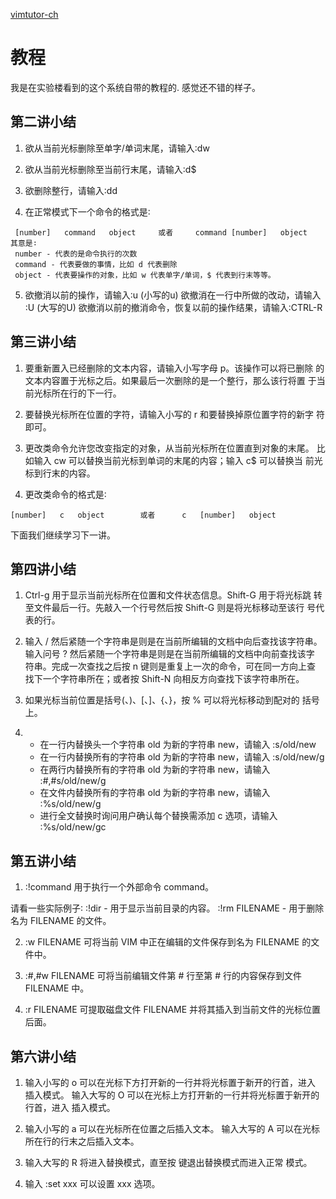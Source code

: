 [vimtutor-ch](https://blog.ihipop.info/2011/01/2026.html)

# 教程
我是在实验楼看到的这个系统自带的教程的.
感觉还不错的样子。
## 第二讲小结


  1. 欲从当前光标删除至单字/单词末尾，请输入∶dw

  2. 欲从当前光标删除至当前行末尾，请输入∶d$

  3. 欲删除整行，请输入∶dd

  4. 在正常模式下一个命令的格式是∶

```
 [number]   command   object     或者     command [number]   object
其意是∶
 number - 代表的是命令执行的次数
 command - 代表要做的事情，比如 d 代表删除
 object - 代表要操作的对象，比如 w 代表单字/单词，$ 代表到行末等等。

```
  5. 欲撤消以前的操作，请输入∶u (小写的u)
     欲撤消在一行中所做的改动，请输入∶U (大写的U)
     欲撤消以前的撤消命令，恢复以前的操作结果，请输入∶CTRL-R

##                                第三讲小结


  1. 要重新置入已经删除的文本内容，请输入小写字母 p。该操作可以将已删除
     的文本内容置于光标之后。如果最后一次删除的是一个整行，那么该行将置
     于当前光标所在行的下一行。

  2. 要替换光标所在位置的字符，请输入小写的 r 和要替换掉原位置字符的新字
     符即可。

  3. 更改类命令允许您改变指定的对象，从当前光标所在位置直到对象的末尾。
     比如输入 cw 可以替换当前光标到单词的末尾的内容；输入 c$ 可以替换当
     前光标到行末的内容。

  4. 更改类命令的格式是∶

```
[number]   c   object        或者      c   [number]   object
```
下面我们继续学习下一讲。

##                                第四讲小结


1. Ctrl-g 用于显示当前光标所在位置和文件状态信息。Shift-G 用于将光标跳
  转至文件最后一行。先敲入一个行号然后按 Shift-G 则是将光标移动至该行
  号代表的行。

2. 输入 / 然后紧随一个字符串是则是在当前所编辑的文档中向后查找该字符串。
  输入问号 ? 然后紧随一个字符串是则是在当前所编辑的文档中向前查找该字
  符串。完成一次查找之后按 n 键则是重复上一次的命令，可在同一方向上查
  找下一个字符串所在；或者按 Shift-N 向相反方向查找下该字符串所在。

3. 如果光标当前位置是括号(、)、[、]、{、}，按 % 可以将光标移动到配对的
  括号上。

4. * 在一行内替换头一个字符串 old 为新的字符串 new，请输入  :s/old/new
   * 在一行内替换所有的字符串 old 为新的字符串 new，请输入  :s/old/new/g
   * 在两行内替换所有的字符串 old 为新的字符串 new，请输入  :#,#s/old/new/g
   * 在文件内替换所有的字符串 old 为新的字符串 new，请输入  :%s/old/new/g
   * 进行全文替换时询问用户确认每个替换需添加 c 选项，请输入 :%s/old/new/gc

##                                第五讲小结


1. :!command 用于执行一个外部命令 command。

  请看一些实际例子∶
       :!dir  -  用于显示当前目录的内容。
       :!rm FILENAME  -      用于删除名为 FILENAME 的文件。

2. :w FILENAME  可将当前 VIM 中正在编辑的文件保存到名为 FILENAME 的文
  件中。

3. :#,#w FILENAME 可将当前编辑文件第 # 行至第 # 行的内容保存到文件
  FILENAME 中。

4. :r FILENAME 可提取磁盘文件 FILENAME 并将其插入到当前文件的光标位置
  后面。

##                                第六讲小结


  1. 输入小写的 o 可以在光标下方打开新的一行并将光标置于新开的行首，进入
     插入模式。
     输入大写的 O 可以在光标上方打开新的一行并将光标置于新开的行首，进入
     插入模式。

  2. 输入小写的 a 可以在光标所在位置之后插入文本。
     输入大写的 A 可以在光标所在行的行末之后插入文本。

  3. 输入大写的 R 将进入替换模式，直至按 <ESC> 键退出替换模式而进入正常
     模式。

  4. 输入 :set xxx 可以设置 xxx 选项。

